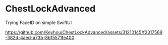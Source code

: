 # ChestLockAdvanced
Trying FaceID on simple SwiftUI

https://github.com/Keyhou/ChestLockAdvanced/assets/31210145/f2317569-382d-4aed-a73b-8b15571fe400
